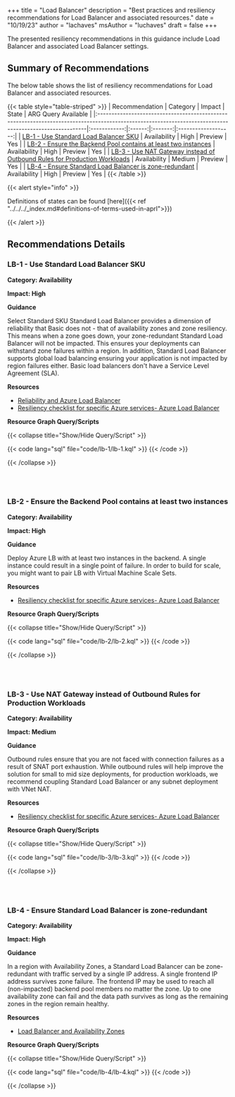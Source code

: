 +++
title = "Load Balancer"
description = "Best practices and resiliency recommendations for Load Balancer and associated resources."
date = "10/19/23"
author = "lachaves"
msAuthor = "luchaves"
draft = false
+++

The presented resiliency recommendations in this guidance include Load Balancer and associated Load Balancer settings.

## Summary of Recommendations

The below table shows the list of resiliency recommendations for Load Balancer and associated resources.

{{< table style="table-striped" >}}
| Recommendation                                                                                                                                          |   Category   | Impact |  State  | ARG Query Available |
|:--------------------------------------------------------------------------------------------------------------------------------------------------------|:------------:|:------:|:-------:|:-------------------:|
| [LB-1 - Use Standard Load Balancer SKU](#lb-1---use-standard-load-balancer-sku)                                                                         | Availability |  High  | Preview |         Yes         |
| [LB-2 - Ensure the Backend Pool contains at least two instances](#lb-2---ensure-the-backend-pool-contains-at-least-two-instances)                       | Availability |  High  | Preview |         Yes         |
| [LB-3 - Use NAT Gateway instead of Outbound Rules for Production Workloads](#lb-3---use-nat-gateway-instead-of-outbound-rules-for-production-workloads) | Availability | Medium | Preview |         Yes         |
| [LB-4 - Ensure Standard Load Balancer is zone-redundant](#lb-4---ensure-standard-load-balancer-is-zone-redundant)                                       | Availability |  High  | Preview |         Yes         |
{{< /table >}}

{{< alert style="info" >}}

Definitions of states can be found [here]({{< ref "../../../_index.md#definitions-of-terms-used-in-aprl">}})

{{< /alert >}}

## Recommendations Details

### LB-1 - Use Standard Load Balancer SKU

**Category: Availability**

**Impact: High**

**Guidance**

Select Standard SKU Standard Load Balancer provides a dimension of reliability that Basic does not - that of availability zones and zone resiliency. This means when a zone goes down, your zone-redundant Standard Load Balancer will not be impacted. This ensures your deployments can withstand zone failures within a region. In addition, Standard Load Balancer supports global load balancing ensuring your application is not impacted by region failures either. Basic load balancers don't have a Service Level Agreement (SLA).

**Resources**

- [Reliability and Azure Load Balancer](https://learn.microsoft.com/azure/architecture/framework/services/networking/azure-load-balancer/reliability)
- [Resiliency checklist for specific Azure services- Azure Load Balancer](https://learn.microsoft.com/azure/architecture/checklist/resiliency-per-service#azure-load-balancer)

**Resource Graph Query/Scripts**

{{< collapse title="Show/Hide Query/Script" >}}

{{< code lang="sql" file="code/lb-1/lb-1.kql" >}} {{< /code >}}

{{< /collapse >}}

<br><br>

### LB-2 - Ensure the Backend Pool contains at least two instances

**Category: Availability**

**Impact: High**

**Guidance**

 Deploy Azure LB with at least two instances in the backend. A single instance could result in a single point of failure. In order to build for scale, you might want to pair LB with Virtual Machine Scale Sets.

**Resources**

- [Resiliency checklist for specific Azure services- Azure Load Balancer](https://learn.microsoft.com/azure/architecture/checklist/resiliency-per-service#azure-load-balancer)

**Resource Graph Query/Scripts**

{{< collapse title="Show/Hide Query/Script" >}}

{{< code lang="sql" file="code/lb-2/lb-2.kql" >}} {{< /code >}}

{{< /collapse >}}

<br><br>

### LB-3 - Use NAT Gateway instead of Outbound Rules for Production Workloads

**Category: Availability**

**Impact: Medium**

**Guidance**

Outbound rules ensure that you are not faced with connection failures as a result of SNAT port exhaustion. While outbound rules will help improve the solution for small to mid size deployments, for production workloads, we recommend coupling Standard Load Balancer or any subnet deployment with VNet NAT.

**Resources**

- [Resiliency checklist for specific Azure services- Azure Load Balancer](https://learn.microsoft.com/azure/architecture/checklist/resiliency-per-service#azure-load-balancer)

**Resource Graph Query/Scripts**

{{< collapse title="Show/Hide Query/Script" >}}

{{< code lang="sql" file="code/lb-3/lb-3.kql" >}} {{< /code >}}

{{< /collapse >}}

<br><br>

### LB-4 - Ensure Standard Load Balancer is zone-redundant

**Category: Availability**

**Impact: High**

**Guidance**

 In a region with Availability Zones, a Standard Load Balancer can be zone-redundant with traffic served by a single IP address. A single frontend IP address survives zone failure. The frontend IP may be used to reach all (non-impacted) backend pool members no matter the zone. Up to one availability zone can fail and the data path survives as long as the remaining zones in the region remain healthy.

**Resources**

- [Load Balancer and Availability Zones](https://learn.microsoft.com/en-us/azure/load-balancer/load-balancer-standard-availability-zones#zone-redundant)

**Resource Graph Query/Scripts**

{{< collapse title="Show/Hide Query/Script" >}}

{{< code lang="sql" file="code/lb-4/lb-4.kql" >}} {{< /code >}}

{{< /collapse >}}

<br><br>
